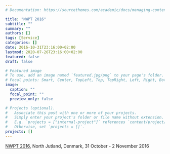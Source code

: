 ```yaml
---
# Documentation: https://sourcethemes.com/academic/docs/managing-content/

title: "NWPT 2016"
subtitle: ""
summary: ""
authors: []
tags: [Service]
categories: []
date: 2016-10-31T23:16:00+02:00
lastmod: 2020-07-26T23:16:00+02:00
featured: false
draft: false

# Featured image
# To use, add an image named `featured.jpg/png` to your page's folder.
# Focal points: Smart, Center, TopLeft, Top, TopRight, Left, Right, BottomLeft, Bottom, BottomRight.
image:
  caption: ""
  focal_point: ""
  preview_only: false

# Projects (optional).
#   Associate this post with one or more of your projects.
#   Simply enter your project's folder or file name without extension.
#   E.g. `projects = ["internal-project"]` references `content/project/deep-learning/index.md`.
#   Otherwise, set `projects = []`.
projects: []
---
```

[NWPT 2016](http://nwpt2016.cs.aau.dk/), North Jutland, Denmark, 31 October - 2 November 2016
